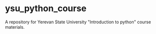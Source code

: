 # ysu_python_course
A repository for Yerevan State University "Introduction to python" course materials.
